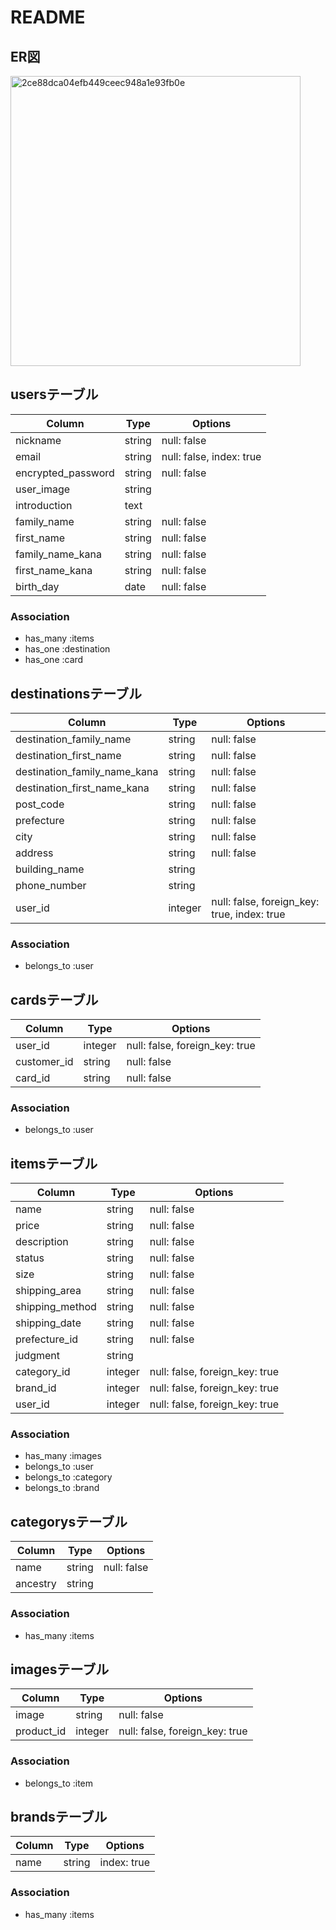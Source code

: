 # README

## ER図
<img width="464" alt="2ce88dca04efb449ceec948a1e93fb0e" src="https://user-images.githubusercontent.com/64832157/83729971-64c85a80-a683-11ea-975e-891d61a896a5.png">

## usersテーブル
|Column|Type|Options|
|------|----|-------|
|nickname|string|null: false|
|email|string|null: false, index: true|
|encrypted_password|string|null: false|
|user_image|string||
|introduction|text||
|family_name|string|null: false|
|first_name|string|null: false|
|family_name_kana|string|null: false|
|first_name_kana|string|null: false|
|birth_day|date|null: false|

### Association
- has_many :items
- has_one :destination
- has_one :card

## destinationsテーブル
|Column|Type|Options|
|------|----|-------|
|destination_family_name|string|null: false|
|destination_first_name|string|null: false|
|destination_family_name_kana|string|null: false|
|destination_first_name_kana|string|null: false|
|post_code|string|null: false|
|prefecture|string|null: false|
|city|string|null: false|
|address|string|null: false|
|building_name|string||
|phone_number|string||
|user_id|integer|null: false, foreign_key: true, index: true|
### Association
- belongs_to :user

## cardsテーブル
|Column|Type|Options|
|------|----|-------|
|user_id|integer|null: false, foreign_key: true|
|customer_id|string|null: false|
|card_id|string|null: false|
### Association
- belongs_to :user

## itemsテーブル
|Column|Type|Options|
|------|----|-------|
|name|string|null: false|
|price|string|null: false|
|description|string|null: false|
|status|string|null: false|
|size|string|null: false|
|shipping_area|string|null: false|
|shipping_method|string|null: false|
|shipping_date|string|null: false|
|prefecture_id|string|null: false|
|judgment|string||
|category_id|integer|null: false, foreign_key: true|
|brand_id|integer|null: false, foreign_key: true|
|user_id|integer|null: false, foreign_key: true|
### Association
- has_many :images
- belongs_to :user
- belongs_to :category
- belongs_to :brand

## categorysテーブル
|Column|Type|Options|
|------|----|-------|
|name|string|null: false|
|ancestry|string||
### Association
- has_many :items

## imagesテーブル
|Column|Type|Options|
|------|----|-------|
|image|string|null: false|
|product_id|integer|null: false, foreign_key: true|
### Association
- belongs_to :item

## brandsテーブル
|Column|Type|Options|
|------|----|-------|
|name|string|index: true|
### Association
- has_many :items
